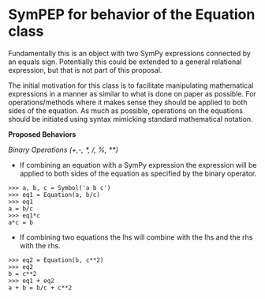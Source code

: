 SymPEP for behavior of the Equation class
=========================================
Fundamentally this is an object with two SymPy expressions connected by an equals sign.
Potentially this could be extended to a general relational expression, but that is not
part of this proposal.

The initial motivation for this class is to facilitate manipulating mathematical expressions
in a manner as similar to what is done on paper as possible. For operations/methods where
it makes sense they should be applied to both sides of the equation. As much as possible,
operations on the equations should be initiated using syntax mimicking standard
mathematical notation.

__Proposed Behaviors__

_Binary Operations (+,-, *, /, %, **)_
* If combining an equation with a SymPy expression the expression will be applied to both
sides of the equation as specified by the binary operator.
```
>>> a, b, c = Symbol('a b c')
>>> eq1 = Equation(a, b/c)
>>> eq1
a = b/c
>>> eq1*c
a*c = b
```
* If combining two equations the lhs will combine with the lhs and the rhs with the rhs.
```
>>> eq2 = Equation(b, c**2)
>>> eq2
b = c**2
>>> eq1 + eq2
a + b = b/c + c**2
```
